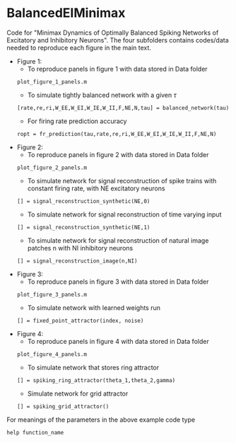 # BalancedEIMinimax
Code for "Minimax Dynamics of Optimally Balanced Spiking Networks of Excitatory and Inhibitory Neurons".
The four subfolders contains codes/data needed to reproduce each figure in the main text.
* Figure 1: 
  * To reproduce panels in figure 1 with data stored in Data folder
  ```
  plot_figure_1_panels.m
  ```
  * To simulate tightly balanced network with a given $\tau$
  ```
  [rate,re,ri,W_EE,W_EI,W_IE,W_II,F,NE,N,tau] = balanced_network(tau)
  ```
  * For firing rate prediction accuracy
  ```
  ropt = fr_prediction(tau,rate,re,ri,W_EE,W_EI,W_IE,W_II,F,NE,N)
  ```
* Figure 2:
  * To reproduce panels in figure 2 with data stored in Data folder
  ```
  plot_figure_2_panels.m
  ```
  * To simulate network for signal reconstruction of spike trains with constant firing rate, with NE excitatory neurons
  ```
  [] = signal_reconstruction_synthetic(NE,0)
  ```
  * To simulate network for signal reconstruction of time varying input
  ```
  [] = signal_reconstruction_synthetic(NE,1)
  ```
  * To simulate network for signal reconstruction of natural image patches n with NI inhibitory neurons
  ```
  [] = signal_reconstruction_image(n,NI)
  ```
* Figure 3:
  * To reproduce panels in figure 3 with data stored in Data folder
  ```
  plot_figure_3_panels.m
  ```
  * To simulate network with learned weights run
  ```
  [] = fixed_point_attractor(index, noise)
  ```
* Figure 4:
  * To reproduce panels in figure 4 with data stored in Data folder
  ```
  plot_figure_4_panels.m
  ```
  * To simulate network that stores ring attractor
  ```
  [] = spiking_ring_attractor(theta_1,theta_2,gamma)
  ```
  * Simulate network for grid attractor
  ```
  [] = spiking_grid_attractor()
  ```
For meanings of the parameters in the above example code type 
 ```
 help function_name
 ```
